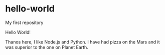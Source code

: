 # hello-world
My first repository


Hello World!

Thanos here, I like Node.js and Python.
I have had pizza on the Mars and it was superior to the one on Planet Earth.
